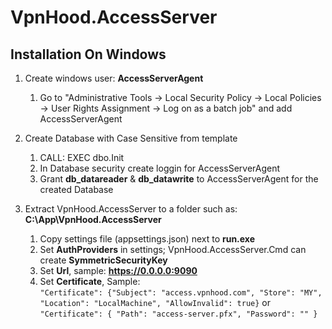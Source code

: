 # VpnHood.AccessServer

## Installation On Windows
1. Create windows user: **AccessServerAgent**
   1. Go to "Administrative Tools -> Local Security Policy -> Local Policies -> User Rights Assignment -> Log on as a batch job" and add AccessServerAgent

1. Create Database with Case Sensitive from template
   1. CALL: EXEC dbo.Init
   1. In Database security create loggin for AccessServerAgent
   1. Grant **db_datareader** & **db_datawrite** to AccessServerAgent for the created Database
   
1. Extract VpnHood.AccessServer to a folder such as: **C:\App\VpnHood.AccessServer**
   1. Copy settings file (appsettings.json) next to **run.exe**
   1. Set **AuthProviders** in settings; VpnHood.AccessServer.Cmd can create **SymmetricSecurityKey**
   1. Set **Url**, sample: **https://0.0.0.0:9090**
   1. Set **Certificate**, Sample: <br>
   `"Certificate": {"Subject": "access.vpnhood.com", "Store": "MY", "Location": "LocalMachine", "AllowInvalid": true}` or
   `"Certificate": { "Path": "access-server.pfx", "Password": "" }`
